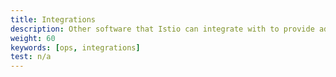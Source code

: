 ```yaml
---
title: Integrations
description: Other software that Istio can integrate with to provide additional functionality.
weight: 60
keywords: [ops, integrations]
test: n/a
---
```

